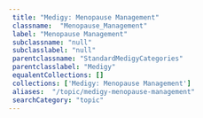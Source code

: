 ```yaml
--- 
 title: "Medigy: Menopause Management" 
 classname:  "Menopause_Management" 
 label: "Menopause Management" 
 subclassname: "null" 
 subclasslabel: "null" 
 parentclassname: "StandardMedigyCategories" 
 parentclasslabel: "Medigy" 
 equalentCollections: [] 
 collections: ['Medigy: Menopause Management']
 aliases:  "/topic/medigy-menopause-management"  
 searchCategory: "topic" 
---
```

